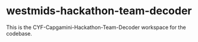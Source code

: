 # westmids-hackathon-team-decoder
 This is the CYF-Capgamini-Hackathon-Team-Decoder workspace for the codebase.
